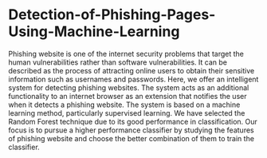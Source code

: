 # Detection-of-Phishing-Pages-Using-Machine-Learning
Phishing website is one of the internet security problems that target the human vulnerabilities rather than software vulnerabilities. It can be described as the process of attracting online users to obtain their sensitive information such as usernames and passwords. Here, we offer an intelligent system for detecting phishing websites. The system acts as an additional functionality to an internet browser as an
extension that notifies the user when it detects a phishing website. The system is based on a machine learning method, particularly supervised learning. We have selected the Random Forest technique due to its good performance in classification.
Our focus is to pursue a higher performance classifier by studying the features of phishing website and choose the better combination of them to train the classifier.

